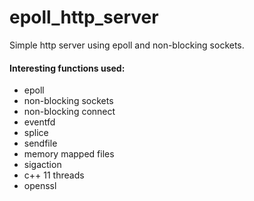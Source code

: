 # epoll\_http\_server

Simple http server using epoll and non-blocking sockets.

#### Interesting functions used:

* epoll
* non-blocking sockets
* non-blocking connect
* eventfd
* splice
* sendfile
* memory mapped files
* sigaction
* c++ 11 threads
* openssl
